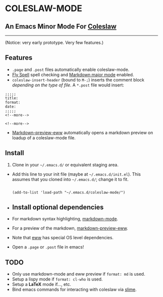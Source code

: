 COLESLAW-MODE
==========

## An Emacs Minor Mode For [Coleslaw][Coleslaw]
---
(Notice: very early prototype. Very few features.)
## Features
* `.page` and `.post` files automatically enable coleslaw-mode. 
* [Fly Spell][Flyspell] spell checking and [Markdown major mode][markdown-mode] enabled.
* `coleslaw-insert-header` (bound to `M-;`) inserts the comment block *depending on the type of file*. A `*.post` file would insert:

```
;;;;;
title: 
format: 
date: 
;;;;;
<!--more-->

<!--more-->
```

* [Markdown-preview-eww][eww] automatically opens a markdown preview on loadup of a coleslaw-mode file.
## Install
1. Clone in your `~/.emacs.d/` or equivalent staging area.
* Add this line to your init file (maybe at `~/.emacs.d/init.el`). This assumes that you cloned into `~/.emacs.d/`; change it to fit.

	```

	(add-to-list 'load-path "~/.emacs.d/coleslaw-mode/")

	```

* ## Install optional dependencies

* For markdown syntax highlighting, [markdown-mode][markdown-mode]. 
* For a preview of the markdown, [markdown-preview-eww][eww].
* Note that [eww][eww] has special OS level dependencies.
* Open a `.page` or `.post` file in emacs!

## TODO

* Only use markdown-mode and eww preview if `format: md` is used.
* Setup a lispy mode if `format: cl-who` is used.
* Setup a **LaTeX** mode if..., etc.
* Bind emacs commands for interacting with coleslaw via [slime][slime].

[slime]: https://common-lisp.net/project/slime/
[Flyspell]: https://www.emacswiki.org/emacs/FlySpell
[Coleslaw]: https://github.com/kingcons/coleslaw
[eww]: https://github.com/niku/markdown-preview-eww
[markdown-mode]: https://jblevins.org/projects/markdown-mode/
